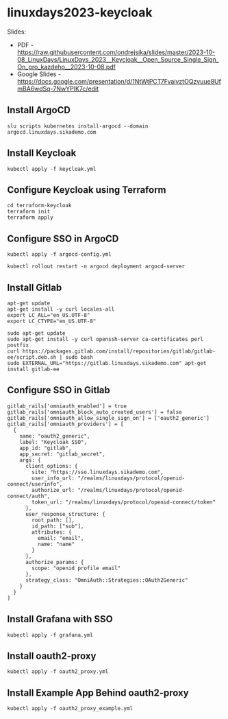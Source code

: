# linuxdays2023-keycloak

Slides:
  - PDF - https://raw.githubusercontent.com/ondrejsika/slides/master/2023-10-08_LinuxDays/LinuxDays_2023__Keycloak__Open_Source_Single_Sign_On_pro_kazdeho__2023-10-08.pdf
  - Google Slides - https://docs.google.com/presentation/d/1NtWtPCT7FvaivztOQzvuue8UfmBA6wdSq-7NwYPIK7c/edit

## Install ArgoCD

```
slu scripts kubernetes install-argocd --domain argocd.linuxdays.sikademo.com
```

## Install Keycloak

```
kubectl apply -f keycloak.yml
```

## Configure Keycloak using Terraform

```
cd terraform-keycloak
terraform init
terraform apply
```

## Configure SSO in ArgoCD

```
kubectl apply -f argocd-config.yml
```

```
kubectl rollout restart -n argocd deployment argocd-server
```

## Install Gitlab

```
apt-get update
apt-get install -y curl locales-all
export LC_ALL="en_US.UTF-8"
export LC_CTYPE="en_US.UTF-8"
```

```
sudo apt-get update
sudo apt-get install -y curl openssh-server ca-certificates perl postfix
curl https://packages.gitlab.com/install/repositories/gitlab/gitlab-ee/script.deb.sh | sudo bash
sudo EXTERNAL_URL="https://gitlab.linuxdays.sikademo.com" apt-get install gitlab-ee
```

## Configure SSO in Gitlab

```
gitlab_rails['omniauth_enabled'] = true
gitlab_rails['omniauth_block_auto_created_users'] = false
gitlab_rails['omniauth_allow_single_sign_on'] = ['oauth2_generic']
gitlab_rails['omniauth_providers'] = [
  {
    name: "oauth2_generic",
    label: "Keycloak SSO",
    app_id: "gitlab",
    app_secret: "gitlab_secret",
    args: {
      client_options: {
        site: "https://sso.linuxdays.sikademo.com",
        user_info_url: "/realms/linuxdays/protocol/openid-connect/userinfo",
        authorize_url: "/realms/linuxdays/protocol/openid-connect/auth",
        token_url: "/realms/linuxdays/protocol/openid-connect/token"
      },
      user_response_structure: {
        root_path: [],
        id_path: ["sub"],
        attributes: {
          email: "email",
          name: "name"
        }
      },
      authorize_params: {
        scope: "openid profile email"
      },
      strategy_class: "OmniAuth::Strategies::OAuth2Generic"
    }
  }
]
```

## Install Grafana with SSO

```
kubectl apply -f grafana.yml
```

## Install oauth2-proxy

```
kubectl apply -f oauth2_proxy.yml
```

## Install Example App Behind oauth2-proxy

```
kubectl apply -f oauth2_proxy_example.yml
```

